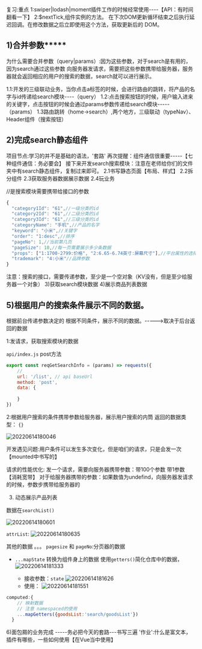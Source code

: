 复习:重点
1:swiper|lodash|moment插件工作的时候经常使用----【API：有时间翻看一下】
2:$nextTick,组件实例的方法。
在下次DOM更新循环结束之后执行延迟回调。在修改数据之后立即使用这个方法，获取更新后的 DOM。



## 1)合并参数*****
为什么需要合并参数（query|params）:因为这些参数，对于search是有用的，因为search通过这些参数
向服务器发请求，需要把这些参数携带给服务器，服务器就会返回相应的用户的搜索的数据，search就可以进行展示。

 1.1:开发的三级联动业务，当你点击a标签的时候，会进行路由的跳转，将产品的名字与id传递给search模块----（query）
1.2:点击搜索按钮的时候，用户输入进来的关键字，点击按钮的时候会通过params参数传递给search模块-----（params）
1.3路由跳转（home->search）,两个地方，三级联动（typeNav）、Header组件（搜索按钮）







## 2)完成search静态组件
项目节点:学习的并不是基础的语法，'套路'
再次提醒：组件通信很重要-----【七种组件通信：务必要会】
接下来开发search搜索模块：注意在老师给你们的文件夹中有search静态组件，复制过来即可。
2.1书写静态页面【布局、样式】
2.2拆分组件
2.3获取服务器数据展示数据
2.4玩业务

//是搜索模块需要携带给接口的参数
```js
{
  "category1Id": "61",//一级分类的id
  "category2Id": "61",//二级分类的id
  "category3Id": "61",//三级分类的id
  "categoryName": "手机",//产品的名字
  "keyword": "小米",//关键字
  "order": "1:desc",//排序
  "pageNo": 1,//当前第几页
  "pageSize": 10,//每一页需要展示多少条数据
  "props": ["1:1700-2799:价格", "2:6.65-6.74英寸:屏幕尺寸"],//平台属性的选择参数
  "trademark": "4:小米"//品牌参数
}
```
注意：搜索的接口，需要传递参数，至少是一个空对象（KV没有，但是至少给服务器一个对象）
3)获取search模块数据
4)展示商品列表数据





## 5)根据用户的搜索条件展示不同的数据。

根据前台传递参数决定的
根据不同条件，展示不同的数据。----->取决于后台返回的数据


1:发请求，获取搜索模块的数据

`api/index.js`
post方法
```js
export const reqGetSearchInfo = (params) => requests({
    // 
    url: '/list', // api baseUrl
    method: 'post',
    data: {
        
    }
})
```
2:根据用户搜索的条件携带参数给服务器，展示用户搜索的内筒
返回的数据类型： `{}`

![20220614180046](https://xd-imgsubmit.oss-cn-beijing.aliyuncs.com/images/20220614180046.png)

开发遇见问题:用户条件可以发生多次变化，但是咱们的请求，只是会发一次【mounted中书写的】


请求的性能优化:
发一个请求，需要向服务器携带参数：带100个参数   带1参数  【消耗宽带】
对于给服务器携带的参数：如果数值为undefind，向服务器发请求的时候，参数步携带给服务器的


3. 动态展示产品列表
  
  数据在`searchList()`

  ![20220614180601](https://xd-imgsubmit.oss-cn-beijing.aliyuncs.com/images/20220614180601.png)

  `attrList`: ![20220614180635](https://xd-imgsubmit.oss-cn-beijing.aliyuncs.com/images/20220614180635.png)

  其他的数据 。。。 
  `pagesize`  和 `pageNo`:分页器的数据

  - `...mapState` 转换为组件身上的数据
    使用`getters()`简化仓库中的数据，
    ![20220614181333](https://xd-imgsubmit.oss-cn-beijing.aliyuncs.com/images/20220614181333.png)

    - 接收参数：`state`
    ![20220614181626](https://xd-imgsubmit.oss-cn-beijing.aliyuncs.com/images/20220614181626.png)
    - 使用：
      ![20220614181551](https://xd-imgsubmit.oss-cn-beijing.aliyuncs.com/images/20220614181551.png)
```js
computed:{
    // 映射数据
    // 注意 namespaced的使用
    ...mapGetters({goodsList:'search/goodsList'})
  }
```

6)面包屑的业务完成
-----务必把今天的套路---书写三遍
'作业':什么是富文本，插件有哪些，一些如何使用【在Vue当中使用】




































